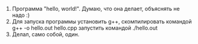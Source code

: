 1) Программа "hello, world!". Думаю, что она делает, объяснять не надо :)
2) Для запуска программы установить g++,
    скомпилировать командой g++ -o hello.out hello.cpp
    запустить командой ./hello.out
3) Делал, само собой, один.
